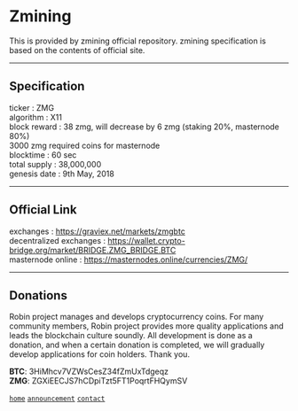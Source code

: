 # Zmining
  
This is provided by zmining official repository. zmining specification is based on the contents of official site.
  
***
## Specification  
  
ticker : ZMG  
algorithm	: X11  
block reward : 38 zmg, will decrease by 6 zmg (staking 20%, masternode 80%)  
3000 zmg required coins for masternode  
blocktime : 60 sec  
total supply : 38,000,000  
genesis date	: 9th May, 2018  
  
***
## Official Link  
  
exchanges : https://graviex.net/markets/zmgbtc  
decentralized exchanges : https://wallet.crypto-bridge.org/market/BRIDGE.ZMG_BRIDGE.BTC  
masternode online : https://masternodes.online/currencies/ZMG/  
  
***
## Donations 
  
Robin project manages and develops cryptocurrency coins. For many community members, Robin project provides more quality applications and leads the blockchain culture soundly. All development is done as a donation, and when a certain donation is completed, we will gradually develop applications for coin holders. Thank you.  
  
**BTC**: 3HiMhcv7VZWsCesZ34fZmUxTdgeqz    
**ZMG**: ZGXiEECJS7hCDpiTzt5FT1PoqrtFHQymSV  
  
[`home`](https://github.com/robinadaptor)  [`announcement`](https://github.com/robinadaptor/announcement)  [`contact`](https://github.com/robinadaptor/POS-helper)
